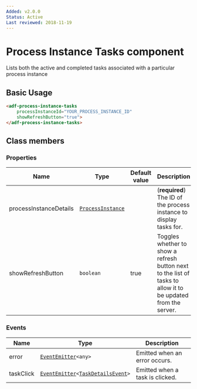 ```yaml
---
Added: v2.0.0
Status: Active
Last reviewed: 2018-11-19
---
```


# Process Instance Tasks component

Lists both the active and completed tasks associated with a particular process instance

## Basic Usage

```html
<adf-process-instance-tasks 
    processInstanceId="YOUR_PROCESS_INSTANCE_ID" 
    showRefreshButton="true">
</adf-process-instance-tasks>
```

## Class members

### Properties

| Name | Type | Default value | Description |
| ---- | ---- | ------------- | ----------- |
| processInstanceDetails | [`ProcessInstance`](../../lib/process-services/process-list/models/process-instance.model.ts) |  | (**required**) The ID of the process instance to display tasks for. |
| showRefreshButton | `boolean` | true | Toggles whether to show a refresh button next to the list of tasks to allow it to be updated from the server. |

### Events

| Name | Type | Description |
| ---- | ---- | ----------- |
| error | [`EventEmitter`](https://angular.io/api/core/EventEmitter)`<any>` | Emitted when an error occurs. |
| taskClick | [`EventEmitter`](https://angular.io/api/core/EventEmitter)`<`[`TaskDetailsEvent`](../../lib/process-services/task-list/models/task-details.event.ts)`>` | Emitted when a task is clicked. |

